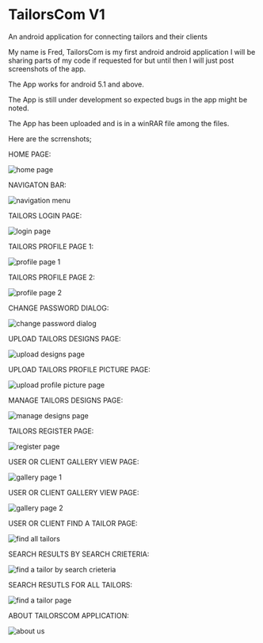 # TailorsCom V1
An android application for connecting tailors and their clients

My name is Fred, TailorsCom is my first android android application I will be sharing parts of my code if requested for but until then I will just post screenshots of the app.

The App works for android 5.1 and above.

The App is still under development so expected bugs in the app might be noted.

The App has been uploaded and is in a winRAR file among the files.

Here are the scrrenshots;

HOME PAGE:

![home page](https://cloud.githubusercontent.com/assets/26940586/24729431/df90d01e-1a66-11e7-8846-20d1a3e4395c.png)

NAVIGATON BAR:

![navigation menu](https://cloud.githubusercontent.com/assets/26940586/24730555/e4e93e7e-1a6c-11e7-8883-1a95aa3fc3e6.png)

TAILORS LOGIN PAGE:

![login page](https://cloud.githubusercontent.com/assets/26940586/24729432/df91ca82-1a66-11e7-938e-fea51e45fbae.png)

TAILORS PROFILE PAGE 1:

![profile page 1](https://cloud.githubusercontent.com/assets/26940586/24729435/dfd3129e-1a66-11e7-8641-c499c338ed72.png)

TAILORS PROFILE PAGE 2:

![profile page 2](https://cloud.githubusercontent.com/assets/26940586/24729436/dfd86b5e-1a66-11e7-9dd9-fcbf76e7b042.png)

CHANGE PASSWORD DIALOG:

![change password dialog](https://cloud.githubusercontent.com/assets/26940586/24729441/e0159c54-1a66-11e7-845d-320e322e9e5b.png)

UPLOAD TAILORS DESIGNS PAGE:

![upload designs page](https://cloud.githubusercontent.com/assets/26940586/24729440/dfe389a8-1a66-11e7-853c-5c1e571ddc72.png)

UPLOAD TAILORS PROFILE PICTURE PAGE:

![upload profile picture page](https://cloud.githubusercontent.com/assets/26940586/24729438/dfdf644a-1a66-11e7-96f3-159095d496aa.png)

MANAGE TAILORS DESIGNS PAGE:

![manage designs page](https://cloud.githubusercontent.com/assets/26940586/24729433/df93de62-1a66-11e7-9cfd-71ea949851b9.png)

TAILORS REGISTER PAGE:

![register page](https://cloud.githubusercontent.com/assets/26940586/24729437/dfdca548-1a66-11e7-8de7-b9f88ff5f550.png)

USER OR CLIENT GALLERY VIEW PAGE:

![gallery page 1](https://cloud.githubusercontent.com/assets/26940586/24729430/df8d31d4-1a66-11e7-81e1-c50155aa5106.png)

USER OR CLIENT GALLERY VIEW PAGE:

![gallery page 2](https://cloud.githubusercontent.com/assets/26940586/24729429/df8cc10e-1a66-11e7-986a-c55c5dc22d8a.png)

USER OR CLIENT FIND A TAILOR PAGE:

![find all tailors](https://cloud.githubusercontent.com/assets/26940586/24729428/df88d904-1a66-11e7-813e-633c068041ca.png)

SEARCH RESULTS BY SEARCH CRIETERIA:

![find a tailor by search crieteria](https://cloud.githubusercontent.com/assets/26940586/24729442/e01900b0-1a66-11e7-907f-83b882586238.png)

SEARCH RESUTLS FOR ALL TAILORS:

![find a tailor page](https://cloud.githubusercontent.com/assets/26940586/24729443/e0208862-1a66-11e7-8e22-dc6f60b50a4f.png)

ABOUT TAILORSCOM APPLICATION:

![about us](https://cloud.githubusercontent.com/assets/26940586/24729439/dfdf949c-1a66-11e7-9df1-00d67c02684a.png)

